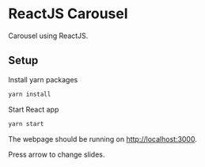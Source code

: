 # ReactJS Carousel
Carousel using ReactJS.

## Setup
Install yarn packages
```bash
yarn install
```
Start React app
```bash
yarn start
```
The webpage should be running on [http://localhost:3000](http://localhost:3000).

Press arrow to change slides.
